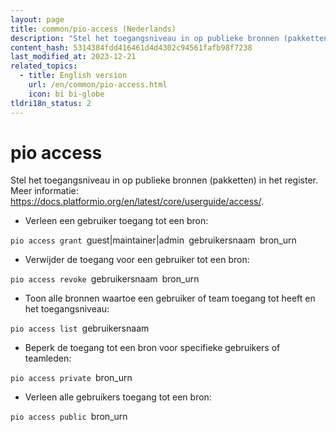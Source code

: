 ```yaml
---
layout: page
title: common/pio-access (Nederlands)
description: "Stel het toegangsniveau in op publieke bronnen (pakketten) in het register."
content_hash: 5314384fdd416461d4d4302c94561fafb98f7238
last_modified_at: 2023-12-21
related_topics:
  - title: English version
    url: /en/common/pio-access.html
    icon: bi bi-globe
tldri18n_status: 2
---
```

# pio access

Stel het toegangsniveau in op publieke bronnen (pakketten) in het register.
Meer informatie: <https://docs.platformio.org/en/latest/core/userguide/access/>.

- Verleen een gebruiker toegang tot een bron:

`pio access grant `<span class="tldr-var badge badge-pill bg-dark-lm bg-white-dm text-white-lm text-dark-dm font-weight-bold">guest|maintainer|admin</span>` `<span class="tldr-var badge badge-pill bg-dark-lm bg-white-dm text-white-lm text-dark-dm font-weight-bold">gebruikersnaam</span>` `<span class="tldr-var badge badge-pill bg-dark-lm bg-white-dm text-white-lm text-dark-dm font-weight-bold">bron_urn</span>

- Verwijder de toegang voor een gebruiker tot een bron:

`pio access revoke `<span class="tldr-var badge badge-pill bg-dark-lm bg-white-dm text-white-lm text-dark-dm font-weight-bold">gebruikersnaam</span>` `<span class="tldr-var badge badge-pill bg-dark-lm bg-white-dm text-white-lm text-dark-dm font-weight-bold">bron_urn</span>

- Toon alle bronnen waartoe een gebruiker of team toegang tot heeft en het toegangsniveau:

`pio access list `<span class="tldr-var badge badge-pill bg-dark-lm bg-white-dm text-white-lm text-dark-dm font-weight-bold">gebruikersnaam</span>

- Beperk de toegang tot een bron voor specifieke gebruikers of teamleden:

`pio access private `<span class="tldr-var badge badge-pill bg-dark-lm bg-white-dm text-white-lm text-dark-dm font-weight-bold">bron_urn</span>

- Verleen alle gebruikers toegang tot een bron:

`pio access public `<span class="tldr-var badge badge-pill bg-dark-lm bg-white-dm text-white-lm text-dark-dm font-weight-bold">bron_urn</span>
